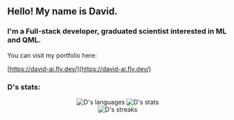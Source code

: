 ## Hello! My name is David.


### I'm a Full-stack developer, graduated scientist interested in ML and QML.

You can visit my portfolio here:

[https://david-ai.fly.dev/](https://david-ai.fly.dev/)

### D's stats:

<div align="center">
  <div class="row">
    <img alt="D's languages" src="https://github-readme-stats.vercel.app/api/top-langs/?username=imitelis&layout=compact&langs_count=12&hide=Jupyter%20Notebook,Vue,HTML,MATLAB,TeX,Mermaid,Pug,Dockerfile,PLSQL,GDScript,GAP,M,CSS,Assembly,Procfile,C%23&theme=transparent&count_private=true"/>
    <img alt="D's stats" src="https://github-readme-stats.vercel.app/api?username=imitelis&show_icons=true&theme=transparent&count_private=true"/>
  </div>
  <div class="row">
    <img alt="D's streaks" src="https://github-readme-streak-stats.herokuapp.com/?user=imitelis&theme=transparent&count_private=true"/>
  </div>
</div>

